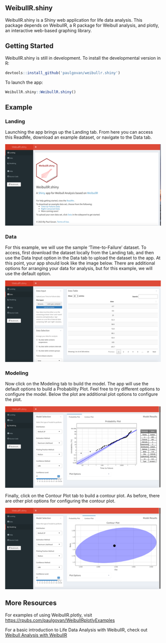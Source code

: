 
## WeibullR.shiny

WeibullR.shiny is a Shiny web application for life data analysis. This
package depends on WeibullR, a R package for Weibull analysis, and
plotly, an interactive web-based graphing library.

## Getting Started

WeibullR.shiny is still in development. To install the developmental
version in R:

``` r
devtools::install_github('paulgovan/weibullr.shiny')
```

To launch the app:

``` r
WeibullR.shiny::WeibullR.shiny()
```

## Example

### Landing

Launching the app brings up the Landing tab. From here you can access
this ReadMe, download an example dataset, or navigate to the Data tab.

![Landing](inst/images/Landing.png)

### Data

For this example, we will use the sample ‘Time-to-Failure’ dataset. To
access, first download the dataset locally from the Landing tab, and
then use the Data Input option in the Data tab to upload the dataset to
the app. At this point, your app should look like the image below. There
are additional options for arranging your data for analysis, but for
this example, we will use the default option.

![Data](inst/images/Data.png)

### Modeling

Now click on the Modeling tab to build the model. The app will use the
default options to build a Probability Plot. Feel free to try different
options to configure the model. Below the plot are additional plot
options to configure the plot.

![Probability](inst/images/ProbPlot.png)

Finally, click on the Contour Plot tab to build a contour plot. As
before, there are other plot options for configuring the contour plot.

![Contour](inst/images/ContPlot.png)

## More Resources

For examples of using WeibullR.plotly, visit
<https://rpubs.com/paulgovan/WeibullRplotlyExamples>

For a basic introduction to Life Data Analysis with WeibullR, check out
[Weibull Analysis with WeibullR](https://rpubs.com/pgovan/1019136)
